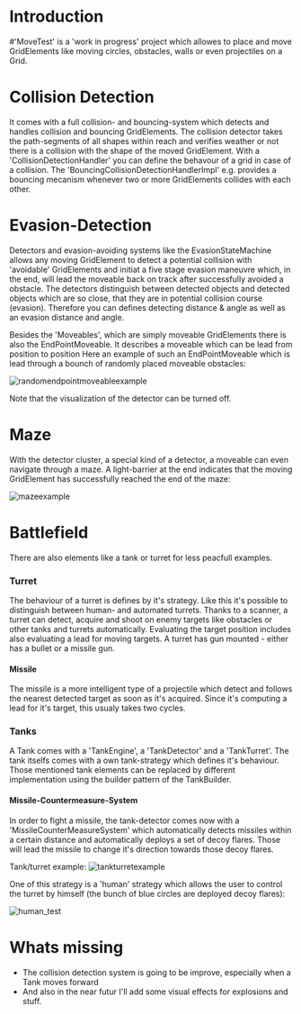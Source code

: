 <h1> Introduction </h1>
#'MoveTest' is a 'work in progress' project which allowes to place and move GridElements like moving circles, obstacles, walls or even projectiles on a Grid. 

<h1> Collision Detection</h1>
It comes with a full collision- and bouncing-system which detects and handles collision and bouncing GridElements. The collision detector takes the path-segments of all shapes within reach and verifies weather or not there is a collision with the shape of the moved GridElement.
With a 'CollisionDetectionHandler' you can define the behavour of a grid in case of a collision. The 'BouncingCollisionDetectionHandlerImpl' e.g. provides a bouncing mecanism whenever two or more GridElements collides with each other.

<h1> Evasion-Detection</h1>
Detectors and evasion-avoiding systems like the EvasionStateMachine allows any moving GridElement to detect a potential collision with 'avoidable' GridElements 
and initiat a five stage evasion maneuvre which, in the end, will lead the moveable back on track after successfully avoided a obstacle.
The detectors distinguish between detected objects and detected objects which are so close, that they are in potential collision course (evasion).
Therefore you can defines detecting distance & angle as well as an evasion distance and angle.

Besides the 'Moveables', which are simply moveable GridElements there is also the EndPointMoveable. It describes a moveable which can be lead from position to position
Here an example of such an EndPointMoveable which is lead through a bounch of randomly placed moveable obstacles:

![randomendpointmoveableexample](https://user-images.githubusercontent.com/29772244/85270834-34056500-b47a-11ea-9da2-bdacbcb86ed7.png)

Note that the visualization of the detector can be turned off.

<h1> Maze </h1>
With the detector cluster, a special kind of a detector, a moveable can even navigate through a maze. A light-barrier at the end indicates that the moving GridElement has successfully reached the end of the maze:

![mazeexample](https://user-images.githubusercontent.com/29772244/85270831-32d43800-b47a-11ea-87c5-36b7f4077822.png)

<h1> Battlefield </h1>
There are also elements like a tank or turret for less peacfull examples. 
<h3> Turret</h3>
The behaviour of a turret is defines by it's strategy. Like this it's possible to distinguish between  human- and automated turrets. Thanks to a scanner, a turret can detect, acquire and shoot on enemy targets like obstacles 
or other tanks and turrets automatically. Evaluating the target position includes also evaluating a lead for moving targets. A turret has gun mounted - either has a bullet or a missile gun.

<h4> Missile</h4>
The missile is a more intelligent type of a projectile which detect and follows the nearest detected target as soon as it's acquired. Since it's computing a lead for it's target, this usualy takes two cycles.

<h3> Tanks</h3>
A Tank comes with a 'TankEngine', a 'TankDetector' and a 'TankTurret'. The tank itselfs comes with a own tank-strategy which defines it's behaviour. Those mentioned tank elements can be replaced by different implementation using the builder pattern of the TankBuilder.

<h4> Missile-Countermeasure-System</h4>
In order to fight a missile, the tank-detector comes now with a 'MissileCounterMeasureSystem' which automatically detects missiles within a certain distance and automatically deploys a set of decoy flares. Those will lead the missile to change it's direction towards those decoy flares.

Tank/turret example:
![tankturretexample](https://user-images.githubusercontent.com/29772244/87281725-ccc85700-c4f3-11ea-9ba1-73b665b63802.png)

One of this strategy is a 'human' strategy which allows the user to control the turret by himself (the bunch of blue circles are deployed decoy flares):

![human_test](https://user-images.githubusercontent.com/29772244/87281721-cb972a00-c4f3-11ea-9f0f-4aff3d4f222b.png)

<h1> Whats missing</h1>

- The collision detection system is going to be improve, especially when a Tank moves forward
- And also in the near futur I'll add some visual effects for explosions and stuff.


